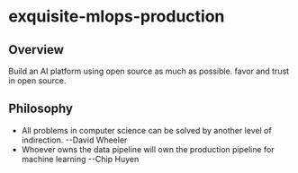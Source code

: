 # exquisite-mlops-production

## Overview
Build an AI platform using open source as much as possible. favor and trust in open source.    


## Philosophy

+ All problems in computer science can be solved by another level of indirection. --David Wheeler
+ Whoever owns the data pipeline will own the production pipeline for machine learning --Chip Huyen
